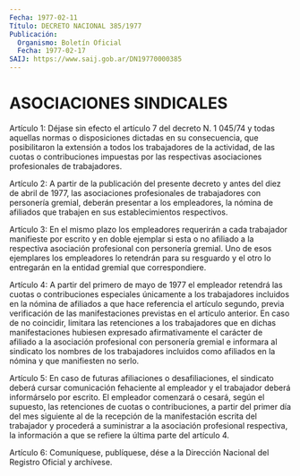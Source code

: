 ```yaml
---
Fecha: 1977-02-11
Título: DECRETO NACIONAL 385/1977
Publicación:
  Organismo: Boletín Oficial
  Fecha: 1977-02-17
SAIJ: https://www.saij.gob.ar/DN19770000385
---
```

# ASOCIACIONES SINDICALES

<a id="1"></a>
Artículo  1:  Déjase sin efecto el artículo 7 del decreto N. 1 045/74 y todas aquellas  normas  o  disposiciones  dictadas  en  su consecuencia,    que    posibilitaron  la  extensión  a  todos  los trabajadores  de  la actividad,  de  las  cuotas  o  contribuciones impuestas  por  las  respectivas    asociaciones  profesionales  de trabajadores.

<a id="2"></a>
Artículo  2: A partir de la publicación del presente decreto y antes del diez de  abril de 1977, las asociaciones profesionales de trabajadores  con  personería  gremial,  deberán  presentar  a  los empleadores, la nómina de afiliados que trabajen en sus establecimientos respectivos.

<a id="3"></a>
Artículo 3: En el mismo plazo los empleadores requerirán a cada trabajador  manifieste por escrito y en doble ejemplar si esta o no afiliado a la  respectiva  asociación  profesional  con  personería gremial.  Uno de esos ejemplares los empleadores lo retendrán  para su resguardo  y  el  otro  lo  entregarán en la entidad gremial que correspondiere.

<a id="4"></a>
Artículo  4: A partir del primero de mayo de 1977 el empleador retendrá las cuotas  o  contribuciones  especiales únicamente a los trabajadores  incluidos  en  la  nómina  de afiliados  a  que  hace referencia  el  artículo  segundo,  previa  verificación    de  las manifestaciones  previstas  en el artículo anterior. En caso de  no coincidir,  limitara las retenciones  a  los  trabajadores  que  en dichas  manifestaciones    hubiesen  expresado  afirmativamente  el carácter  de afiliado a la asociación  profesional  con  personería gremial e informara  al  sindicato  los nombres de los trabajadores incluidos como afiliados en la nómina  y  que manifiesten no serlo.

<a id="5"></a>
Artículo 5: En caso de futuras afiliaciones o desafiliaciones, el sindicato  deberá  cursar comunicación fehaciente al empleador y el  trabajador  deberá  informárselo   por  escrito.  El  empleador comenzará o cesará, según el supuesto,  las retenciones de cuotas o contribuciones, a partir del primer día del  mes siguiente al de la recepción de la manifestación escrita del trabajador  y procederá a suministrar a la asociación profesional respectiva, la  información a que se refiere la última parte del artículo 4.

<a id="6"></a>
Artículo  6:  Comuníquese,  publíquese,  dése  a  la Dirección Nacional del Registro Oficial y archívese.